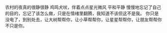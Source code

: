 农村的夜真的很静很静
鸡鸣犬吠，伴着点点星光微风
平和平静
慢慢地忘记了自己的目的，忘记了该怎么做，只是在情绪里翻腾，我知道不该但这不是我。
你只是没电了，到别处去，让大树帮帮你，让小草帮帮你，让星星帮帮你，让朋友帮帮你
不只是你。
